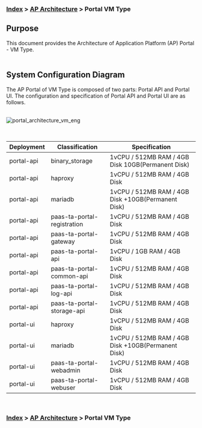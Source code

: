 ### [Index](https://github.com/PaaS-TA/Guide-eng/blob/master/README.md) > [AP Architecture](../README.md) > Portal VM Type

## Purpose
This document provides the Architecture of Application Platform (AP) Portal - VM Type.
<br><br>

## System Configuration Diagram
The AP Portal of VM Type is composed of two parts: Portal API and Portal UI. 
The configuration and specification of Portal API and Portal UI are as follows.  
<br>


![portal_architecture_vm_eng](https://user-images.githubusercontent.com/104418463/165660068-04afc287-af3b-4573-97ba-768b48754b51.png)


<br>

| Deployment | Classification | Specification |
|------------|-------|-----|
| portal-api | binary_storage | 1vCPU / 512MB RAM / 4GB Disk 10GB(Permanent Disk) |
| portal-api | haproxy | 1vCPU / 512MB RAM / 4GB Disk|
| portal-api | mariadb | 1vCPU / 512MB RAM / 4GB Disk +10GB(Permanent Disk) |
| portal-api | paas-ta-portal-registration | 1vCPU / 512MB RAM / 4GB Disk |
| portal-api | paas-ta-portal-gateway | 1vCPU / 512MB RAM / 4GB Disk |
| portal-api | paas-ta-portal-api | 1vCPU / 1GB RAM / 4GB Disk |
| portal-api | paas-ta-portal-common-api | 1vCPU / 512MB RAM / 4GB Disk |
| portal-api | paas-ta-portal-log-api | 1vCPU / 512MB RAM / 4GB Disk |
| portal-api | paas-ta-portal-storage-api | 1vCPU / 512MB RAM / 4GB Disk |
| portal-ui | haproxy | 1vCPU / 512MB RAM / 4GB Disk|
| portal-ui | mariadb | 1vCPU / 512MB RAM / 4GB Disk +10GB(Permanent Disk) |
| portal-ui | paas-ta-portal-webadmin | 1vCPU / 512MB RAM / 4GB Disk |
| portal-ui | paas-ta-portal-webuser | 1vCPU / 512MB RAM / 4GB Disk|
<br>




### [Index](https://github.com/PaaS-TA/Guide-eng/blob/master/README.md) > [AP Architecture](../README.md) > Portal VM Type

